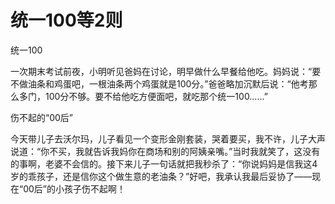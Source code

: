 # 统一100等2则

统一100 

一次期末考试前夜，小明听见爸妈在讨论，明早做什么早餐给他吃。妈妈说：“要不做油条和鸡蛋吧，一根油条两个鸡蛋就是100分。”爸爸略加沉默后说：“他考那么多门，100分不够。要不给他吃方便面吧，就吃那个统一100……” 

伤不起的“00后” 

今天带儿子去沃尔玛，儿子看见一个变形金刚套装，哭着要买，我不许，儿子大声说道：“你不买，我就告诉我妈你在商场和别的阿姨亲嘴。”当时我就笑了，这没有的事啊，老婆不会信的。接下来儿子一句话就把我秒杀了：“你说妈妈是信我这4岁的乖孩子，还是信你这个做生意的老油条？”好吧，我承认我最后妥协了——现在“00后”的小孩子伤不起啊！